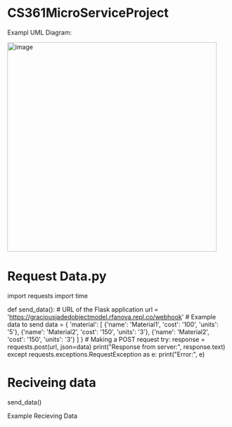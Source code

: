 # CS361MicroServiceProject
Exampl UML Diagram: 

<img width="476" alt="image" src="https://github.com/RubenBravoLugo/CS361MicroServiceProject/assets/71678992/ab432d4c-0785-4739-9c84-f70f87f37777">



# Request Data.py


import requests
import time

def send_data():
    # URL of the Flask application
    url = 'https://graciousjadedobjectmodel.rfanova.repl.co/webhook'
    # Example data to send
    data = {
        'material': [
            {'name': 'Material1', 'cost': '100', 'units': '5'},
            {'name': 'Material2', 'cost': '150', 'units': '3'},
            {'name': 'Material2', 'cost': '150', 'units': '3'}
        ]
    }
    # Making a POST request
    try:
        response = requests.post(url, json=data)
        print("Response from server:", response.text)
    except requests.exceptions.RequestException as e:
        print("Error:", e)

        
# Reciveing data
send_data()


Example Recieving Data
